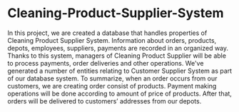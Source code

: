 # Cleaning-Product-Supplier-System
In this project, we are created a database that handles properties of Cleaning Product Supplier System. Information about orders, products, depots, employees, suppliers, payments are recorded in an organized way. Thanks to this system, managers of Cleaning Product Supplier will be able to process payments, order deliveries and other operations.
We've generated a number of entities relating to Customer Supplier System as part of our database system. To summarize, when an order occurs from our customers, we are creating order consist of products. Payment making operations will be done according to amount of price of products. After that, orders will be delivered to customers’ addresses from our depots.
